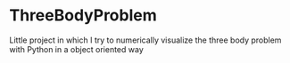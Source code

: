 # ThreeBodyProblem
Little project in which I try to numerically visualize the three body problem with Python in a object oriented way
